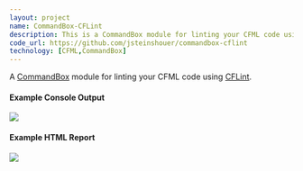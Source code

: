 ```yaml
---
layout: project
name: CommandBox-CFLint
description: This is a CommandBox module for linting your CFML code using CFLint
code_url: https://github.com/jsteinshouer/commandbox-cflint
technology: [CFML,CommandBox]
---
```


A [CommandBox](https://www.ortussolutions.com/products/commandbox) module for linting your CFML code using [CFLint](https://github.com/cflint/CFLint).

#### Example Console Output

<img src="https://raw.githubusercontent.com/jsteinshouer/commandbox-cflint/master/examples/cflint-console-example.png" class="img-responsive" />

#### Example HTML Report

<img src="https://raw.githubusercontent.com/jsteinshouer/commandbox-cflint/master/examples/cflint-html-example.png" class="img-responsive" />
